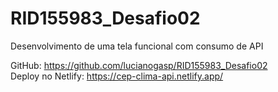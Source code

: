 # RID155983_Desafio02
Desenvolvimento de uma tela funcional com consumo de API

GitHub: https://github.com/lucianogasp/RID155983_Desafio02<br>
Deploy no Netlify: https://cep-clima-api.netlify.app/
